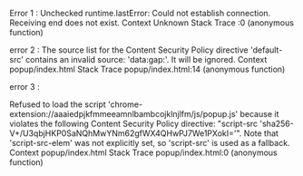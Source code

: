 Error 1 : 
Unchecked runtime.lastError: Could not establish connection. Receiving end does not exist.
Context
Unknown
Stack Trace
:0 (anonymous function)

error 2 : 
The source list for the Content Security Policy directive 'default-src' contains an invalid source: 'data:gap:'. It will be ignored.
Context
popup/index.html
Stack Trace
popup/index.html:14 (anonymous function)

<!DOCTYPE html>
<html lang="en">
<head>
  <meta charset="UTF-8">
  <meta name="viewport" content="width=device-width, initial-scale=1.0">
  <title>MeetScribe</title>
  <link rel="stylesheet" href="../css/main.css">
  <meta http-equiv="Content-Security-Policy"
  content="default-src 'self' data:gap: http://www.visitsingapore.com 
  https://ssl.gstatic.com 'unsafe-eval';
  style-src 'self' 'unsafe-inline';
  media-src *;
  script-src 'sha256-V+/U3qbjHKP0SaNQhMwYNm62gfWX4QHwPJ7We1PXokI='
">
</head>
<body>
  <div class="container">
    <div class="logo">

error 3 : 

Refused to load the script 'chrome-extension://aaaiedpjkfmmeeamnlbambcojklnjlfm/js/popup.js' because it violates the following Content Security Policy directive: "script-src 'sha256-V+/U3qbjHKP0SaNQhMwYNm62gfWX4QHwPJ7We1PXokI='". Note that 'script-src-elem' was not explicitly set, so 'script-src' is used as a fallback.
Context
popup/index.html
Stack Trace
popup/index.html:0 (anonymous function)
